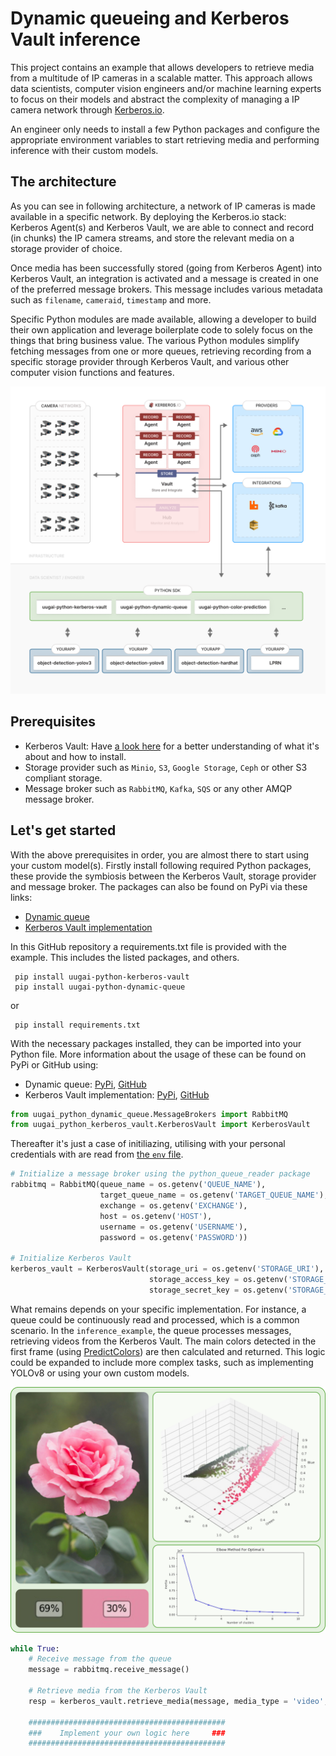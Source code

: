 #  Dynamic queueing and Kerberos Vault inference 
This project contains an example that allows developers to retrieve media from a multitude of IP cameras in a scalable matter. This approach allows data scientists, computer vision engineers and/or machine learning experts to focus on their models and abstract the complexity of managing a IP camera network through [Kerberos.io](https://kerberos.io).

An engineer only needs to install a few Python packages and configure the appropriate environment variables to start retrieving media and performing inference with their custom models.

## The architecture
As you can see in following architecture, a network of IP cameras is made available in a specific network. By deploying the Kerberos.io stack: Kerberos Agent(s) and Kerberos Vault, we are able to connect and record (in chunks) the IP camera streams, and store the relevant media on a storage provider of choice.

Once media has been successfully stored (going from Kerberos Agent) into Kerberos Vault, an integration is activated and a message is created in one of the preferred message brokers. This message includes various metadata such as `filename`, `cameraid`, `timestamp` and more.

Specific Python modules are made available, allowing a developer to build their own application and leverage boilerplate code to solely focus on the things that bring business value. The various Python modules simplify fetching messages from one or more queues, retrieving recording from a specific storage provider through Kerberos Vault, and various other computer vision functions and features.

![Kerberos Vault Integration](./assets/images/kerberos-vault-reader.png)

## Prerequisites

- Kerberos Vault: Have [a look here](https://doc.kerberos.io/vault/first-things-first) for a better understanding of what it's about and how to install.
- Storage provider such as `Minio`, `S3`, `Google Storage`, `Ceph` or other S3 compliant storage.
- Message broker such as `RabbitMQ`, `Kafka`, `SQS` or any other AMQP message broker.

## Let's get started
With the above prerequisites in order, you are almost there to start using your custom model(s). 
Firstly install following required Python packages, these provide the symbiosis between the Kerberos Vault, storage provider and message broker.
The packages can also be found on PyPi via these links: 
* [Dynamic queue](https://pypi.org/project/uugai-python-dynamic-queue/)
* [Kerberos Vault implementation](https://pypi.org/project/uugai-python-kerberos-vault/)

In this GitHub repository a requirements.txt file is provided with the example. This includes the listed packages, and others.

     pip install uugai-python-kerberos-vault
     pip install uugai-python-dynamic-queue

or 

     pip install requirements.txt


With the necessary packages installed, they can be imported into your Python file. More information about the usage of these can be found on PyPi or GitHub using:

* Dynamic queue: [PyPi](https://pypi.org/project/uugai-python-dynamic-queue/), [GitHub](https://github.com/uug-ai/uugai-python-dynamic-queue)
* Kerberos Vault implementation: [PyPi](https://pypi.org/project/uugai-python-kerberos-vault/), [GitHub](https://github.com/uug-ai/uugai-python-kerberos-vault)

```Python
from uugai_python_dynamic_queue.MessageBrokers import RabbitMQ          # Or others, which are supported.
from uugai_python_kerberos_vault.KerberosVault import KerberosVault
```

Thereafter it's just a case of initiliazing, utilising with your personal credentials with are read from [the `env` file](https://github.com/uug-ai/example-inference/blob/main/.env).
```Python
# Initialize a message broker using the python_queue_reader package
rabbitmq = RabbitMQ(queue_name = os.getenv('QUEUE_NAME'), 
                    target_queue_name = os.getenv('TARGET_QUEUE_NAME'), 
                    exchange = os.getenv('EXCHANGE'), 
                    host = os.getenv('HOST'), 
                    username = os.getenv('USERNAME'),
                    password = os.getenv('PASSWORD'))

# Initialize Kerberos Vault
kerberos_vault = KerberosVault(storage_uri = os.getenv('STORAGE_URI'),
                               storage_access_key = os.getenv('STORAGE_ACCESS_KEY'),
                               storage_secret_key = os.getenv('STORAGE_SECRET_KEY'))
```

What remains depends on your specific implementation. For instance, a queue could be continuously read and processed, which is a common scenario. In the `inference_example`, the queue processes messages, retrieving videos from the Kerberos Vault. The main colors detected in the first frame (using [PredictColors](https://github.com/uug-ai/uugai-python-color-prediction)) are then calculated and returned. This logic could be expanded to include more complex tasks, such as implementing YOLOv8 or using your own custom models.

<img src="./assets/images/plot_flowers.png" alt="PredictColorsPlot" width="1000"/>

```Python
while True:
    # Receive message from the queue
    message = rabbitmq.receive_message()

    # Retrieve media from the Kerberos Vault
    resp = kerberos_vault.retrieve_media(message, media_type = 'video', media_savepath = 'video.mp4')

    ############################################
    ###    Implement your own logic here     ###
    ############################################
```
